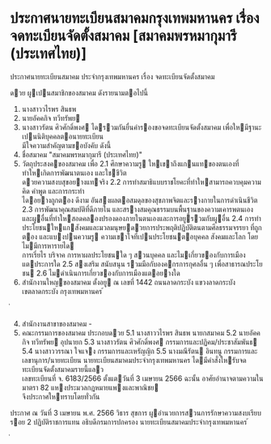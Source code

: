 
# ประกาศนายทะเบียนสมาคมกรุงเทพมหานคร เรื่อง จดทะเบียนจัดตั้งสมาคม [สมาคมพรหมากุมารี (ประเทศไทย)]
      
      

      
      

ประกาศนายทะเบียนสมาคม 
ประจํากรุงเทพมหานคร 
เรื่อง   จดทะเบียนจัดตั้งสมาคม 
 
 
ดวย  ผูเปนสมาชิกของสมาคม  ดังรายนามตอไปนี้ 
1. นางสาววไรพร  สินธพ 
2. นายอัคคกิจ  ทวีทรัพย 
3. นางสาวรัตน  ศิวศักดิ์พงศ 
ไดรวมกันยื่นคํารองขอจดทะเบียนจัดตั้งสมาคม  เพื่อใหมีฐานะเปนนิติบุคคลตอนายทะเบียน   
มีใจความสําคัญตามขอบังคับ  ดังนี้ 
1. ชื่อสมาคม  "สมาคมพรหมากุมารี  (ประเทศไทย)" 
2. วัตถุประสงคของสมาคม  เพื่อ 
 2.1 ศึกษาความรู  ใหเขาถึงแกนแทของตนเองที่ทําใหเกิดการพัฒนาตนเอง  และใชชีวิต   
ดวยความสงบสุขอยางแทจริง 
 2.2 การทําสมาธิแบบราชโยคะที่ทําใหสามารถควบคุมความคิด  คําพูด  และการกระทํา   
ไดอยางถูกตอง  ดีงาม  อันสงผลตอสมดุลของสุขภาพจิตและรางกายในการดําเนินชีวิต 
 2.3 การพัฒนาคุณสมบัติที่ดีภายใน  และสรางสมคุณธรรมบนพื้นฐานของความเคารพตนเอง   
และผูอื่นที่ทําใหสอดคลองปรองดองภายในตนเองและการอยูรวมกับผูอื่น 
 2.4 การทําประโยชนใหแกสังคมและมวลมนุษยดวยการประพฤติปฏิบัติตนตามศีลธรรมจรรยา 
ที่ถูกตอง  และแบงปนความรู  ความเขาใจที่เปนประโยชนตอบุคคล  สังคมและโลก  โดยไมมีการหารายได   
การเรี่ยไร  บริจาค  การหาผลประโยชนใด ๆ  สวนบุคคล  และไมเกี่ยวของกับการเมืองแตประการใด 
 2.5 สงเสริม  สนับสนุน  รวมมือกับองคกรการกุศลอื่น ๆ  เพื่อสาธารณประโยชน 
 2.6 ไมดําเนินการเกี่ยวของกับการเมืองแตอยางใด 
3. สํานักงานใหญของสมาคม  ตั้งอยู  ณ  เลขที่  1442  ถนนลาดกระบัง  แขวงลาดกระบัง   
เขตลาดกระบัง  กรุงเทพมหานคร 
้
 
่
 

4. สํานักงานสาขาของสมาคม  - 
5. คณะกรรมการของสมาคม  ประกอบดวย 
 5.1 นางสาววไรพร  สินธพ นายกสมาคม 
 5.2 นายอัคคกิจ  ทวีทรัพย อุปนายก 
 5.3 นางสาวรัตน  ศิวศักดิ์พงศ กรรมการและปฏิคม/ประชาสัมพันธ 
 5.4 นางสาววรรณา  ใจแจง กรรมการและเหรัญญิก 
 5.5 นางมณีรัตน  อินทนู กรรมการและเลขานุการ/นายทะเบียน 
นายทะเบียนสมาคมประจํากรุงเทพมหานคร  ไดมีคําสั่งใหรับจดทะเบียนจัดตั้งสมาคมรายนี้แลว   
เลขทะเบียนที่  จ.  6183/2566  ตั้งแตวันที่  3  เมษายน     2566 
ฉะนั้น  อาศัยอํานาจตามความในมาตรา  82   แหงประมวลกฎหมายแพงและพาณิชย   
จึงประกาศใหทราบโดยทั่วกัน 
 
ประกาศ  ณ  วันที่  3  เมษายน  พ.ศ.  2566 
วิธาร  สุขการ 
ผูอํานวยการสวนการรักษาความสงบเรียบรอย  2  ปฏิบัติราชการแทน 
อธิบดีกรมการปกครอง 
นายทะเบียนสมาคมประจํากรุงเทพมหานคร 
้
 
่
 

















